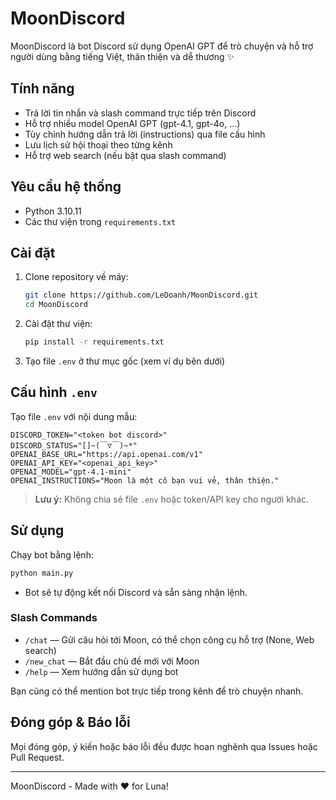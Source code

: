 # MoonDiscord

MoonDiscord là bot Discord sử dụng OpenAI GPT để trò chuyện và hỗ trợ người dùng bằng tiếng Việt, thân thiện và dễ thương ✨

## Tính năng
- Trả lời tin nhắn và slash command trực tiếp trên Discord
- Hỗ trợ nhiều model OpenAI GPT (gpt-4.1, gpt-4o, ...)
- Tùy chỉnh hướng dẫn trả lời (instructions) qua file cấu hình
- Lưu lịch sử hội thoại theo từng kênh
- Hỗ trợ web search (nếu bật qua slash command)

## Yêu cầu hệ thống
- Python 3.10.11
- Các thư viện trong `requirements.txt`

## Cài đặt
1. Clone repository về máy:
   ```sh
   git clone https://github.com/LeDoanh/MoonDiscord.git
   cd MoonDiscord
   ```
2. Cài đặt thư viện:
   ```sh
   pip install -r requirements.txt
   ```
3. Tạo file `.env` ở thư mục gốc (xem ví dụ bên dưới)

## Cấu hình `.env`
Tạo file `.env` với nội dung mẫu:
```env
DISCORD_TOKEN="<token bot discord>"
DISCORD_STATUS="[]~(￣▽￣)~*"
OPENAI_BASE_URL="https://api.openai.com/v1"
OPENAI_API_KEY="<openai_api_key>"
OPENAI_MODEL="gpt-4.1-mini"
OPENAI_INSTRUCTIONS="Moon là một cô bạn vui vẻ, thân thiện."
```
> **Lưu ý:** Không chia sẻ file `.env` hoặc token/API key cho người khác.

## Sử dụng
Chạy bot bằng lệnh:
```sh
python main.py
```
- Bot sẽ tự động kết nối Discord và sẵn sàng nhận lệnh.

### Slash Commands
- `/chat` — Gửi câu hỏi tới Moon, có thể chọn công cụ hỗ trợ (None, Web search)
- `/new_chat` — Bắt đầu chủ đề mới với Moon
- `/help` — Xem hướng dẫn sử dụng bot

Bạn cũng có thể mention bot trực tiếp trong kênh để trò chuyện nhanh.

## Đóng góp & Báo lỗi
Mọi đóng góp, ý kiến hoặc báo lỗi đều được hoan nghênh qua Issues hoặc Pull Request.

---
MoonDiscord - Made with ❤️ for Luna!
